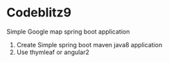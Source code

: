# Codeblitz9
Simple Google map spring boot application

1. Create Simple spring boot maven java8 application
2. Use thymleaf or angular2
